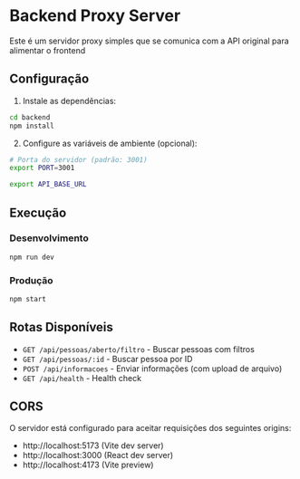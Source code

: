 # Backend Proxy Server

Este é um servidor proxy simples que se comunica com a API original para alimentar o frontend

## Configuração

1. Instale as dependências:
```bash
cd backend
npm install
```

2. Configure as variáveis de ambiente (opcional):
```bash
# Porta do servidor (padrão: 3001)
export PORT=3001

export API_BASE_URL
```

## Execução

### Desenvolvimento
```bash
npm run dev
```

### Produção
```bash
npm start
```

## Rotas Disponíveis

- `GET /api/pessoas/aberto/filtro` - Buscar pessoas com filtros
- `GET /api/pessoas/:id` - Buscar pessoa por ID
- `POST /api/informacoes` - Enviar informações (com upload de arquivo)
- `GET /api/health` - Health check

## CORS

O servidor está configurado para aceitar requisições dos seguintes origins:
- http://localhost:5173 (Vite dev server)
- http://localhost:3000 (React dev server)
- http://localhost:4173 (Vite preview)
